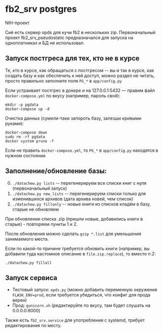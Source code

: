 # fb2_srv postgres

NIH-проект

Сиё есть сервер opds для кучи fb2 в нескольких zip. Первоначальный проект fb2_srv_pseudostatic предназначался для запуска на одноплатниках и БД не использовал.

## Запуск постгреса для тех, кто не в курсе

Те, кто в курсе, как обращаться с постгресом -- вы и так в курсе, как создать базу и как обеспечить к ней доступ, можно раздел не читать, просто правильно заполните поля `PG_*` в `app/config.py`

Если устраивает постгрес в докере и на 127.0.0.1:5432 — правим файл `docker-compose.yml` по вкусу (например, пароль свой):

```
mkdir -p pgdata
docker-compose up -d
```

Очистка данных (сумели-таки запороть базу, залезши кривыми руками):

```
docker-compose down
sudo rm -rf pgdata
docker system prune -f
```

Если не править `docker-compose.yml`, то `PG_*` в `app/config.py` находятся в нужном состоянии

## Заполнение/обновление базы:

0) `./datachew.py lists` -- перегенерируем все списки книг с нуля (первоначальный запуск)
1) `./datachew.py new_lists` -- перегенерируем списки только для изменившихся архивов (дата архива новей, чем список)
2) `./datachew.py fillonly` -- новые книги из списков кладём в базу, старые не обновляем

При обновлении списка .zip (пришли новые, добавились книги в старые) - повторяем пункты 1 и 2.

После обновления можно сделать `gzip *.list` для уменьшения занимаемого места.

Если по какой-то причине требуется обновить книги (например, вы добавили туда кастомное описание в `file.zip.replace`), то вместо п.2:

```
./datachew.py fillall
```

## Запуск сервиса

  * Тестовый запуск: `opds.py` (можно добавить переменную окружения `FLASK_ENV=prod`, если требуется убедиться, что конфиг для прода верен)
  * Прод: `gunicorn.sh` (редактируйте по вкусу, там будет слушать на 0.0.0.0:8000)

Также есть `fb2_srv.service` для употребления с systemd, требует редактирования по месту.

